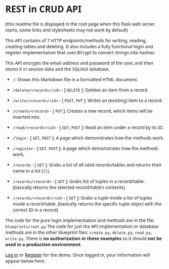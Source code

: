 # REST in CRUD API
(this readme file is displayed in the root page when this flask web server starts, some links and stylesheets may not work by default)

This API contains of 7 HTTP endpoints/methods for writing, reading, creating tables and deleting. It also includes a fully functional login and register implementation that uses BCrypt to convert strings into hashes.

This API encrypts the email address and password of the user, and then stores it in session data and the SQLite3 database.

- `/`: Shows this Markdown file in a formatted HTML document.
- `/delete/<record>/<id>` - [ `DELETE` ]: Deletes an item from a record.
- `/write/<record>/<id>` - [ `POST`, `PUT` ]: Writes an (existing) item to a record.
- `/create/<record>` - [ `PUT` ]: Creates a new record, which items will be inserted into.
- `/read/<record>/<id>` - [ `GET`, `POST` ]: Read an item under a record by its ID.
  
- `/login` - [ `GET`, `POST` ]: A page which demonstrates how the methods work.
- `/register` - [ `GET`, `POST` ]: A page which demonstrates how the methods work.
  
- `/records` - [ `GET` ]: Grabs a list of all valid records/tables and returns their name in a list (`[]`).
- `/records/<record>` - [ `GET` ]: Grabs list of tuples in a record/table. (basically returns the selected record/table's contents)
- `/records/<record>/<id>` - [ `GET` ]: Grabs a tuple inside a list of tuples inside a record/table. (basically returns the specific tuple object with the correct ID in a record)

The code for the pure login implementation and methods are in the file: `blueprints/root.py`
The code for just the API implementation or database methods are in the other blueprint files: `create.py`, `delete.py`, `read.py`, `write.py`.
There is **no authorization in these examples** so it should **not be used in a production environment**.

[Log in](/login) or [Register](/register) for the demo.
Once logged in, your information will appear below here.



<style>
    a {
        color: #000;
    }
    p,h1,li {
        font-family: system-ui, arial, helvetica;
    }
    code {
        font-family: monospace;
    }
</style>
